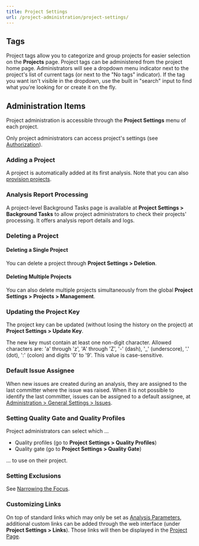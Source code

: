 ```yaml
---
title: Project Settings
url: /project-administration/project-settings/
---
```


## Tags

Project tags allow you to categorize and group projects for easier selection on the **Projects** page. Project tags can be administered from the project home page. Administrators will see a dropdown menu indicator next to the project's list of current tags (or next to the "No tags" indicator). If the tag you want isn't visible in the dropdown, use the built in "search" input to find what you're looking for or create it on the fly.

## Administration Items

Project administration is accessible through the **Project Settings** menu of each project.  

Only project administrators can access project's settings (see [Authorization](/instance-administration/security/)).

### Adding a Project

A project is automatically added at its first analysis. Note that you can also [provision projects](/project-administration/project-existence/).

### Analysis Report Processing

A project-level Background Tasks page is available at **Project Settings > Background Tasks** to allow project administrators to check their projects' processing. It offers analysis report details and logs.

### Deleting a Project

#### **Deleting a Single Project**

You can delete a project through **Project Settings > Deletion**.

#### **Deleting Multiple Projects**
You can also delete multiple projects simultaneously from the global **Project Settings > Projects > Management**.

### Updating the Project Key  

The project key can be updated (without losing the history on the project) at **Project Settings > Update Key**.

The new key must contain at least one non-digit character. Allowed characters are: 'a' through 'z', 'A' through 'Z', '-' (dash), '\_' (underscore), '.' (dot), ':' (colon) and digits '0' to '9'. This value is case-sensitive.

### Default Issue Assignee

When new issues are created during an analysis, they are assigned to the last committer where the issue was raised. When it is not possible to identify the last committer, issues can be assigned to a default assignee, at [Administration  > General Settings > Issues](/#sonarqube-admin#/admin/settings).

### Setting Quality Gate and Quality Profiles  

Project administrators can select which ...

* Quality profiles (go to **Project Settings  > Quality Profiles**)
* Quality gate (go to **Project Settings  > Quality Gate**)

... to use on their project.

### Setting Exclusions  

See [Narrowing the Focus](/project-administration/narrowing-the-focus/).

### Customizing Links

On top of standard links which may only be set as [Analysis Parameters](/analysis/analysis-parameters/), additional custom links can be added through the web interface (under **Project Settings > Links**). Those links will then be displayed in the [Project Page](/user-guide/project-page/).
